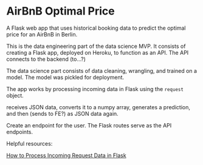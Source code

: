 # AirBnB Optimal Price
A Flask web app that uses historical booking data to predict the optimal price for an AirBnB in Berlin.

This is the data engineering part of the data science MVP. It consists of creating a Flask app, deployed on Heroku, to function as an API. The API connects to the backend (to...?)

The data science part consists of data cleaning, wrangling, and trained on a model. The model was pickled for deployment.

The app works by processing incoming data in Flask using the `request` object.

receives JSON data, converts it to a numpy array, generates a prediction, and then (sends to FE?) as JSON data again.

Create an endpoint for the user. The Flask routes serve as the API endpoints. 



Helpful resources:

[How to Process Incoming Request Data in Flask](https://www.youtube.com/watch?v=hAEJajltHxc&amp=&index=129)
